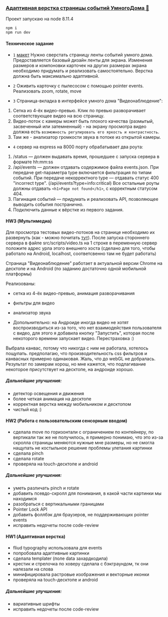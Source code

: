 ### [Адаптивная верстка страницы событий УмногоДома 🤖](https://haritonasty.github.io/yandex-shri-smarthome/)

Проект запускаю на node 8.11.4

```
npm i
npm run dev
```

#### Техническое задание

- `1` [макет](https://shri-msk-2018-reviewer.github.io/shri-18-smarthouse-task-1/)
Нужно сверстать страницу ленты событий умного дома.
Предоставляется базовый дизайн ленты для экрана. 
Изменения размеров и компоновки карточек на других размерах экрана необходимо придумать и реализовать самостоятельно. Верстка должна быть максимально адаптивной.

- `2` Оживить карточку с пылесосом с помощью pointer events. Реализовать zoom, rotate, move

- `3` Страница-вкладка в интерфейсе умного дома "Видеонаблюдение":
1. Сетка из 4-ёх видео-превью. Клик по превью разворачивает соответствующее видео на всю страницу.
2. Видео-поток с камеры может быть плохого качества (размытый, засвеченный или затемненный) - на экрану просмотра видео должна есть `возможность регулировать его яркость и контрастность`.
3. Там же - анализатор громкости звука в потоке из открытой камеры.

- `4` сервер на express на 8000 порту обрабатывает два роута: 
1. /status — должен выдавать время, прошедшее с запуска сервера в формате hh:mm:ss 
2. /api/events — должен отдавать содержимое файла events.json. При передаче get-параметра type включается фильтрация по типам событий. При передаче некорректного type — отдавать статус 400 "incorrect type". (/api/events?type=info:critical) Все остальные роуты должны отдавать `<h1>Page not found</h1>`, с корректным статусом 404.
3. Пагинация событий — придумать и реализовать API, позволяющее выводить события постранично.
4. Подключить данные к вёрстке из первого задания.

#### HW3 (Мультимедиа)


Для просмотра тестовых видео-потоков на странице необходимо их развернуть (как - можно почитать [тут](streams/README.md)).
После запуска стороннего сервера в файле src/scripts/video.ts на 1 строке в переменную сервер положите адрес урла этого внешнего хоста
(сделано для того, чтобы работало на Android, localhost, соответсвенно там не будет работать)

Страница "Видеонаблюдение" работает в актуальной версии Chrome на десктопе и на Android 
(по заданию достаточно одной мобильной платформы)

Реализованы:
- сетка из 4-ёх видео-превью, анимация разворачивания
- фильтры для видео
- анализатор звука    

- Допольнительно: на Андроиде иногда видео не хотят воспроизводиться из-за того, что нет взаимодействия пользователя с видео, 
для этого я добавила кнопку "Запустить", которая после некоторого времени запускает видео. Перестраховка :)

Выбрала канвас, потому что никогда с ним не работала, хотелось пощупать. предполагаю, что производительность css фильтров и канвасных примерно одинаковая. 
Жаль, что до webGL не добралась. Результат по замерам хорош, но мне кажется, что подлагивание некоторое присутствует на десктопе, на андроиде хорошо.

##### Дальнейшие улучшения:

- детектор освещения и движения
- более четкая анимация на десктопе
- корректная верстка между мобильником и десктопом
- чистый код :)




#### HW2 (Работа с пользовательским сенсорным вводом)

- сделала move по горизонтали с ограничением по контейнеру, по вертикали так же не получилось, я примерно понимаю, что это из-за скролла страницы меняются нужные мне размеры, но не смогла нащупать не костыльное решение проблемы улетания картинки 
- сделала pinch
- сделала rotate
- проверяла на touch-десктопе и android

##### Дальнейшие улучшения:
- уметь различать pinch и rotate
- добавить псевдо-скролл для понимания, в какой части картинки мы находимся
- разобраться с вертикальными границами
- Pointer Lock API
- добавить фоллбэк для браузеров, не поддерживающих pointer events
- исправить недочеты после сode-review





#### HW1 (Адаптивная верстка)
- fliud typography использовала для events
- попробовала адаптивные картинки
- сделала templater (поле data захардкодила)
- крестик и стрелочка по ховеру сделала с бэкграундом, тк они налезали на слова
- минифицировала растровые изображения и векторные иконки
- проверяла на touch-десктопе и android

##### Дальнейшие улучшения:
- вариативные шрифты
- исправить недочеты после сode-review
